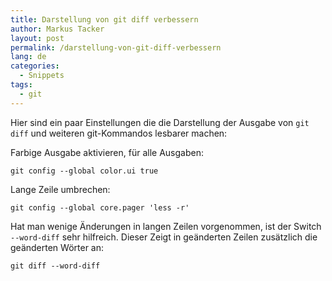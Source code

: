 ```yaml
---
title: Darstellung von git diff verbessern
author: Markus Tacker
layout: post
permalink: /darstellung-von-git-diff-verbessern
lang: de
categories:
  - Snippets
tags:
  - git
---
```

Hier sind ein paar Einstellungen die die Darstellung der Ausgabe von `git diff` und weiteren git-Kommandos lesbarer machen:

Farbige Ausgabe aktivieren, für alle Ausgaben:

`git config --global color.ui true`

Lange Zeile umbrechen:

`git config --global core.pager 'less -r'`

Hat man wenige Änderungen in langen Zeilen vorgenommen, ist der Switch `--word-diff` sehr hilfreich. Dieser Zeigt in geänderten Zeilen zusätzlich die geänderten Wörter an:

`git diff --word-diff`
